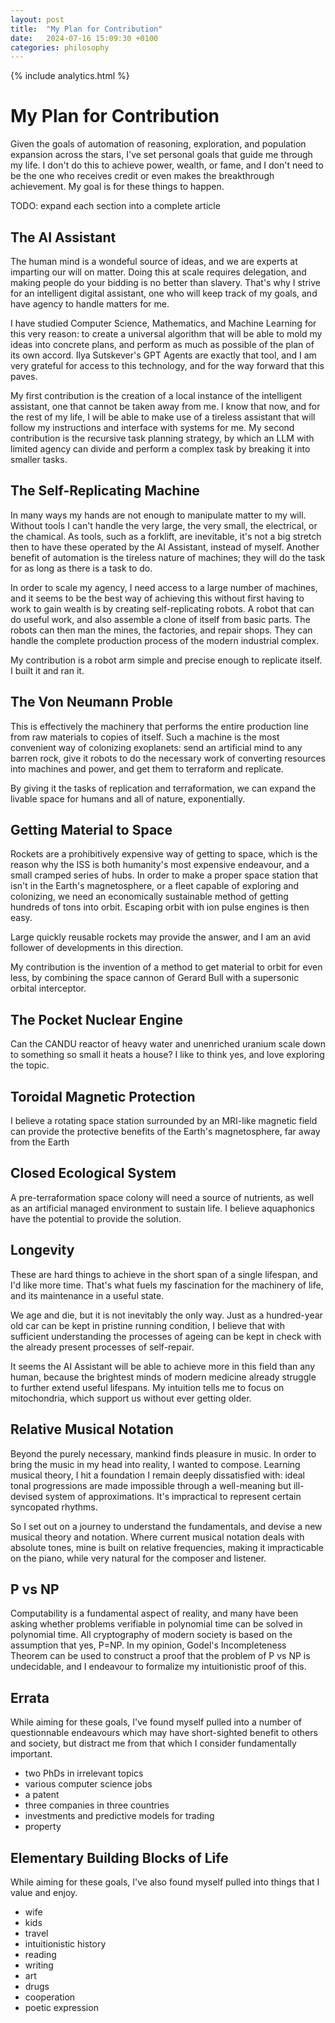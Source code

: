 ```yaml
---
layout: post
title:  "My Plan for Contribution"
date:   2024-07-16 15:09:30 +0100
categories: philosophy
---
```

{% include analytics.html %}

# My Plan for Contribution

Given the goals of automation of reasoning, exploration, and population expansion across the stars, I've set personal goals that guide me through my life. I don't do this to achieve power, wealth, or fame, and I don't need to be the one who receives credit or even makes the breakthrough achievement. My goal is for these things to happen.

TODO: expand each section into a complete article

## The AI Assistant

The human mind is a wondeful source of ideas, and we are experts at imparting our will on matter. Doing this at scale requires delegation, and making people do your bidding is no better than slavery. That's why I strive for an intelligent digital assistant, one who will keep track of my goals, and have agency to handle matters for me. 

I have studied Computer Science, Mathematics, and Machine Learning for this very reason: to create a universal algorithm that will be able to mold my ideas into concrete plans, and perform as much as possible of the plan of its own accord. Ilya Sutskever's GPT Agents are exactly that tool, and I am very grateful for access to this technology, and for the way forward that this paves.

My first contribution is the creation of a local instance of the intelligent assistant, one that cannot be taken away from me. I know that now, and for the rest of my life, I will be able to make use of a tireless assistant that will follow my instructions and interface with systems for me. My second contribution is the recursive task planning strategy, by which an LLM with limited agency can divide and perform a complex task by breaking it into smaller tasks.

## The Self-Replicating Machine

In many ways my hands are not enough to manipulate matter to my will. Without tools I can't handle the very large, the very small, the electrical, or the chamical. As tools, such as a forklift, are inevitable, it's not a big stretch then to have these operated by the AI Assistant, instead of myself. Another benefit of automation is the tireless nature of machines; they will do the task for as long as there is a task to do.

In order to scale my agency, I need access to a large number of machines, and it seems to be the best way of achieving this without first having to work to gain wealth is by creating self-replicating robots. A robot that can do useful work, and also assemble a clone of itself from basic parts. The robots can then man the mines, the factories, and repair shops. They can handle the complete production process of the modern industrial complex.

My contribution is a robot arm simple and precise enough to replicate itself. I built it and ran it.

## The Von Neumann Proble

This is effectively the machinery that performs the entire production line from raw materials to copies of itself. Such a machine is the most convenient way of colonizing exoplanets: send an artificial mind to any barren rock, give it robots to do the necessary work of converting resources into machines and power, and get them to terraform and replicate.

By giving it the tasks of replication and terraformation, we can expand the livable space for humans and all of nature, exponentially.

## Getting Material to Space

Rockets are a prohibitively expensive way of getting to space, which is the reason why the ISS is both humanity's most expensive endeavour, and a small cramped series of hubs. In order to make a proper space station that isn't in the Earth's magnetosphere, or a fleet capable of exploring and colonizing, we need an economically sustainable method of getting hundreds of tons into orbit. Escaping orbit with ion pulse engines is then easy.

Large quickly reusable rockets may provide the answer, and I am an avid follower of developments in this direction.

My contribution is the invention of a method to get material to orbit for even less, by combining the space cannon of Gerard Bull with a supersonic orbital interceptor.

## The Pocket Nuclear Engine

Can the CANDU reactor of heavy water and unenriched uranium scale down to something so small it heats a house? I like to think yes, and love exploring the topic.

## Toroidal Magnetic Protection

I believe a rotating space station surrounded by an MRI-like magnetic field can provide the protective benefits of the Earth's magnetosphere, far away from the Earth

## Closed Ecological System

A pre-terraformation space colony will need a source of nutrients, as well as an artificial managed environment to sustain life. I believe aquaphonics have the potential to provide the solution.

## Longevity

These are hard things to achieve in the short span of a single lifespan, and I'd like more time. That's what fuels my fascination for the machinery of life, and its maintenance in a useful state.

We age and die, but it is not inevitably the only way. Just as a hundred-year old car can be kept in pristine running condition, I believe that with sufficient understanding the processes of ageing can be kept in check with the already present processes of self-repair.

It seems the AI Assistant will be able to achieve more in this field than any human, because the brightest minds of modern medicine already struggle to further extend useful lifespans. My intuition tells me to focus on mitochondria, which support us without ever getting older.

## Relative Musical Notation

Beyond the purely necessary, mankind finds pleasure in music. In order to bring the music in my head into reality, I wanted to compose. Learning musical theory, I hit a foundation I remain deeply dissatisfied with: ideal tonal progressions are made impossible through a well-meaning but ill-devised system of approximations. It's impractical to represent certain syncopated rhythms.

So I set out on a journey to understand the fundamentals, and devise a new musical theory and notation. Where current musical notation deals with absolute tones, mine is built on relative frequencies, making it impracticable on the piano, while very natural for the composer and listener.

## P vs NP

Computability is a fundamental aspect of reality, and many have been asking whether problems verifiable in polynomial time can be solved in polynomial time. All cryptography of modern society is based on the assumption that yes, P=NP. In my opinion, Godel's Incompleteness Theorem can be used to construct a proof that the problem of P vs NP is undecidable, and I endeavour to formalize my intuitionistic proof of this.

## Errata

While aiming for these goals, I've found myself pulled into a number of questionnable endeavours which may have short-sighted benefit to others and society, but distract me from that which I consider fundamentally important.

 - two PhDs in irrelevant topics
 - various computer science jobs
 - a patent
 - three companies in three countries
 - investments and predictive models for trading
 - property

## Elementary Building Blocks of Life

While aiming for these goals, I've also found myself pulled into things that I value and enjoy.

 - wife
 - kids
 - travel
 - intuitionistic history
 - reading
 - writing
 - art
 - drugs
 - cooperation
 - poetic expression
